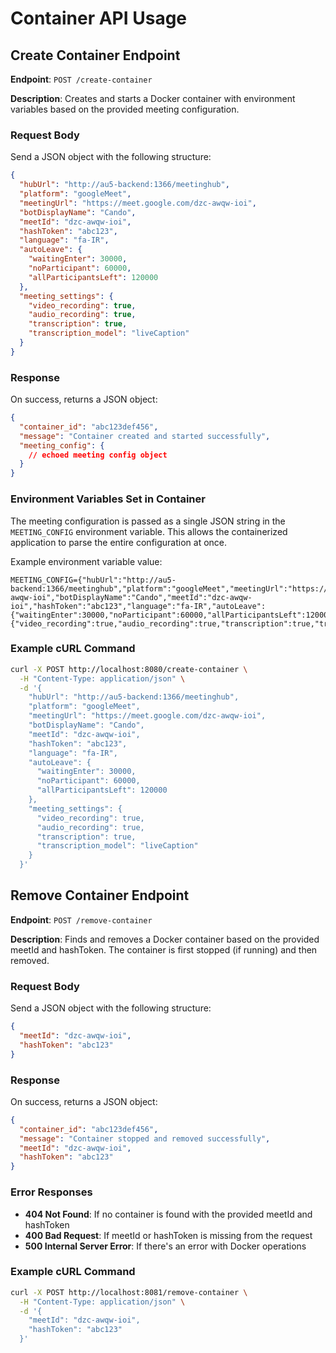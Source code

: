 # Container API Usage

## Create Container Endpoint

**Endpoint**: `POST /create-container`

**Description**: Creates and starts a Docker container with environment variables based on the provided meeting configuration.

### Request Body

Send a JSON object with the following structure:

```json
{
  "hubUrl": "http://au5-backend:1366/meetinghub",
  "platform": "googleMeet",
  "meetingUrl": "https://meet.google.com/dzc-awqw-ioi",
  "botDisplayName": "Cando",
  "meetId": "dzc-awqw-ioi",
  "hashToken": "abc123",
  "language": "fa-IR",
  "autoLeave": {
    "waitingEnter": 30000,
    "noParticipant": 60000,
    "allParticipantsLeft": 120000
  },
  "meeting_settings": {
    "video_recording": true,
    "audio_recording": true,
    "transcription": true,
    "transcription_model": "liveCaption"
  }
}
```

### Response

On success, returns a JSON object:

```json
{
  "container_id": "abc123def456",
  "message": "Container created and started successfully",
  "meeting_config": {
    // echoed meeting config object
  }
}
```

### Environment Variables Set in Container

The meeting configuration is passed as a single JSON string in the `MEETING_CONFIG` environment variable. This allows the containerized application to parse the entire configuration at once.

Example environment variable value:

```
MEETING_CONFIG={"hubUrl":"http://au5-backend:1366/meetinghub","platform":"googleMeet","meetingUrl":"https://meet.google.com/dzc-awqw-ioi","botDisplayName":"Cando","meetId":"dzc-awqw-ioi","hashToken":"abc123","language":"fa-IR","autoLeave":{"waitingEnter":30000,"noParticipant":60000,"allParticipantsLeft":120000},"meeting_settings":{"video_recording":true,"audio_recording":true,"transcription":true,"transcription_model":"liveCaption"}}
```

### Example cURL Command

```bash
curl -X POST http://localhost:8080/create-container \
  -H "Content-Type: application/json" \
  -d '{
    "hubUrl": "http://au5-backend:1366/meetinghub",
    "platform": "googleMeet",
    "meetingUrl": "https://meet.google.com/dzc-awqw-ioi",
    "botDisplayName": "Cando",
    "meetId": "dzc-awqw-ioi",
    "hashToken": "abc123",
    "language": "fa-IR",
    "autoLeave": {
      "waitingEnter": 30000,
      "noParticipant": 60000,
      "allParticipantsLeft": 120000
    },
    "meeting_settings": {
      "video_recording": true,
      "audio_recording": true,
      "transcription": true,
      "transcription_model": "liveCaption"
    }
  }'
```

## Remove Container Endpoint

**Endpoint**: `POST /remove-container`

**Description**: Finds and removes a Docker container based on the provided meetId and hashToken. The container is first stopped (if running) and then removed.

### Request Body

Send a JSON object with the following structure:

```json
{
  "meetId": "dzc-awqw-ioi",
  "hashToken": "abc123"
}
```

### Response

On success, returns a JSON object:

```json
{
  "container_id": "abc123def456",
  "message": "Container stopped and removed successfully",
  "meetId": "dzc-awqw-ioi",
  "hashToken": "abc123"
}
```

### Error Responses

- **404 Not Found**: If no container is found with the provided meetId and hashToken
- **400 Bad Request**: If meetId or hashToken is missing from the request
- **500 Internal Server Error**: If there's an error with Docker operations

### Example cURL Command

```bash
curl -X POST http://localhost:8081/remove-container \
  -H "Content-Type: application/json" \
  -d '{
    "meetId": "dzc-awqw-ioi",
    "hashToken": "abc123"
  }'
```
